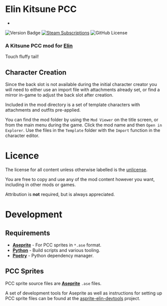 # Elin Kitsune PCC

-

![Version Badge](https://img.shields.io/github/v/release/n15g/elin-kitsune-pcc)
[![Steam Subscriptions](https://img.shields.io/steam/subscriptions/TODO)](https://steamcommunity.com/sharedfiles/filedetails/?id=TODO)
![GitHub License](https://img.shields.io/github/license/n15g/elin-kitsune-pcc)

### A Kitsune PCC mod for [Elin](https://store.steampowered.com/app/2135150/Elin/)

Touch fluffy tail!

## Character Creation

Since the back slot is not available during the initial character creator you will need to either
use an import file with attachments already set, or find a mirror in-game to adjust the back slot after creation.

Included in the mod directory is a set of template characters with attachments and outfits pre-applied.

You can find the mod folder by using the `Mod Viewer` on the title screen, or from the main menu during the game. Click
the mod name and then `Open in Explorer`.
Use the files in the `Template` folder with the `Import` function in the character editor.

# Licence

The license for all content unless otherwise labelled is the [unlicense](LICENSE).

You are free to copy and use any of the mod content however you want, including in other mods or games.

Attribution is **not** required, but is always appreciated.

# Development

## Requirements

* **[Aseprite](https://www.aseprite.org/)** - For PCC sprites in `*.ase` format.
* **[Python](https://wiki.python.org/moin/BeginnersGuide/Download)** - Build scripts and various tooling.
* **[Poetry](https://python-poetry.org/docs/#installation)** - Python dependency manager.

## PCC Sprites

PCC sprite source files are **[Aseprite](https://www.aseprite.org/)** `.ase` files.

A set of development tools for Aseprite as well as instructions for setting up PCC sprite files can be found at
the [asprite-elin-devtools](https://github.com/n15g/aseprite-elin-devtools) project.

